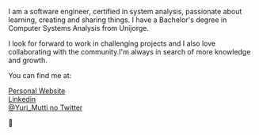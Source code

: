 I am a software engineer, certified in system analysis, passionate about learning, creating and sharing things. 
I have a Bachelor's degree in Computer Systems Analysis from Unijorge.

I look for forward to work in challenging projects and I also love collaborating with the community.I'm always in search of more knowledge and growth.

You can find me at:

[Personal Website](https://yurimutti.com) <br />
[Linkedin](https://www.linkedin.com/in/yuri-mutti-0418bb1aa) <br />
[@Yuri_Mutti no Twitter](https://twitter.com/Yuri_Mutti) <br />

:love_you_gesture:
